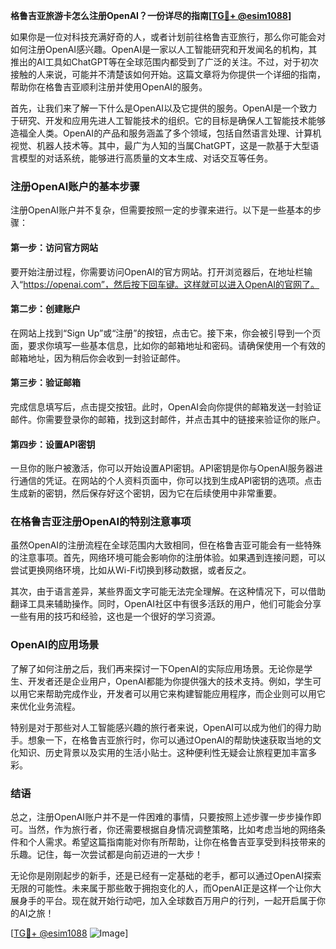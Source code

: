 **格鲁吉亚旅游卡怎么注册OpenAI？一份详尽的指南[[TG💪+ @esim1088](https://t.me/s/esim1088)]**

如果你是一位对科技充满好奇的人，或者计划前往格鲁吉亚旅行，那么你可能会对如何注册OpenAI感兴趣。OpenAI是一家以人工智能研究和开发闻名的机构，其推出的AI工具如ChatGPT等在全球范围内都受到了广泛的关注。不过，对于初次接触的人来说，可能并不清楚该如何开始。这篇文章将为你提供一个详细的指南，帮助你在格鲁吉亚顺利注册并使用OpenAI的服务。

首先，让我们来了解一下什么是OpenAI以及它提供的服务。OpenAI是一个致力于研究、开发和应用先进人工智能技术的组织。它的目标是确保人工智能技术能够造福全人类。OpenAI的产品和服务涵盖了多个领域，包括自然语言处理、计算机视觉、机器人技术等。其中，最广为人知的当属ChatGPT，这是一款基于大型语言模型的对话系统，能够进行高质量的文本生成、对话交互等任务。

### 注册OpenAI账户的基本步骤

注册OpenAI账户并不复杂，但需要按照一定的步骤来进行。以下是一些基本的步骤：

#### 第一步：访问官方网站

要开始注册过程，你需要访问OpenAI的官方网站。打开浏览器后，在地址栏输入“https://openai.com”，然后按下回车键。这样就可以进入OpenAI的官网了。

#### 第二步：创建账户

在网站上找到“Sign Up”或“注册”的按钮，点击它。接下来，你会被引导到一个页面，要求你填写一些基本信息，比如你的邮箱地址和密码。请确保使用一个有效的邮箱地址，因为稍后你会收到一封验证邮件。

#### 第三步：验证邮箱

完成信息填写后，点击提交按钮。此时，OpenAI会向你提供的邮箱发送一封验证邮件。你需要登录你的邮箱，找到这封邮件，并点击其中的链接来验证你的账户。

#### 第四步：设置API密钥

一旦你的账户被激活，你可以开始设置API密钥。API密钥是你与OpenAI服务器进行通信的凭证。在网站的个人资料页面中，你可以找到生成API密钥的选项。点击生成新的密钥，然后保存好这个密钥，因为它在后续使用中非常重要。

### 在格鲁吉亚注册OpenAI的特别注意事项

虽然OpenAI的注册流程在全球范围内大致相同，但在格鲁吉亚可能会有一些特殊的注意事项。首先，网络环境可能会影响你的注册体验。如果遇到连接问题，可以尝试更换网络环境，比如从Wi-Fi切换到移动数据，或者反之。

其次，由于语言差异，某些界面文字可能无法完全理解。在这种情况下，可以借助翻译工具来辅助操作。同时，OpenAI社区中有很多活跃的用户，他们可能会分享一些有用的技巧和经验，这也是一个很好的学习资源。

### OpenAI的应用场景

了解了如何注册之后，我们再来探讨一下OpenAI的实际应用场景。无论你是学生、开发者还是企业用户，OpenAI都能为你提供强大的技术支持。例如，学生可以用它来帮助完成作业，开发者可以用它来构建智能应用程序，而企业则可以用它来优化业务流程。

特别是对于那些对人工智能感兴趣的旅行者来说，OpenAI可以成为他们的得力助手。想象一下，在格鲁吉亚旅行时，你可以通过OpenAI的帮助快速获取当地的文化知识、历史背景以及实用的生活小贴士。这种便利性无疑会让旅程更加丰富多彩。

### 结语

总之，注册OpenAI账户并不是一件困难的事情，只要按照上述步骤一步步操作即可。当然，作为旅行者，你还需要根据自身情况调整策略，比如考虑当地的网络条件和个人需求。希望这篇指南能对你有所帮助，让你在格鲁吉亚享受到科技带来的乐趣。记住，每一次尝试都是向前迈进的一大步！

无论你是刚刚起步的新手，还是已经有一定基础的老手，都可以通过OpenAI探索无限的可能性。未来属于那些敢于拥抱变化的人，而OpenAI正是这样一个让你大展身手的平台。现在就开始行动吧，加入全球数百万用户的行列，一起开启属于你的AI之旅！

[[TG💪+ @esim1088](https://t.me/s/esim1088) ![Image](https://i.postimg.cc/4NQfJmqS/Snipaste-2025-05-13-00-14-12.png)]